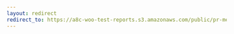 ```yaml
---
layout: redirect
redirect_to: https://a8c-woo-test-reports.s3.amazonaws.com/public/pr-merge/37347/api/index.html
---
```

